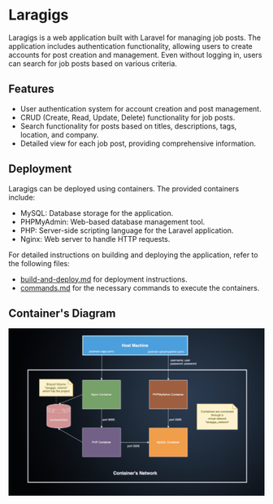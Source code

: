 # Laragigs

Laragigs is a web application built with Laravel for managing job posts. The application includes authentication functionality, allowing users to create accounts for post creation and management. Even without logging in, users can search for job posts based on various criteria.

## Features

-   User authentication system for account creation and post management.
-   CRUD (Create, Read, Update, Delete) functionality for job posts.
-   Search functionality for posts based on titles, descriptions, tags, location, and company.
-   Detailed view for each job post, providing comprehensive information.

## Deployment

Laragigs can be deployed using containers. The provided containers include:

-   MySQL: Database storage for the application.
-   PHPMyAdmin: Web-based database management tool.
-   PHP: Server-side scripting language for the Laravel application.
-   Nginx: Web server to handle HTTP requests.

For detailed instructions on building and deploying the application, refer to the following files:

-   [build-and-deploy.md](build-and-deploy.md) for deployment instructions.
-   [commands.md](commands.md) for the necessary commands to execute the containers.

## Container's Diagram

![Container's Diagram](./diagram.png)
